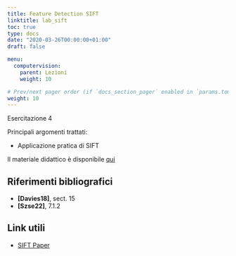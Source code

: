 ```yaml
---
title: Feature Detection SIFT
linktitle: lab_sift
toc: true
type: docs
date: "2020-03-26T00:00:00+01:00"
draft: false

menu:
  computervision:
    parent: Lezioni
    weight: 10

# Prev/next pager order (if `docs_section_pager` enabled in `params.toml`)
weight: 10
---
```


Esercitazione 4

Principali argomenti trattati:

- Applicazione pratica di SIFT

Il materiale didattico è disponibile [qui](https://github.com/gmanco/cv_notebooks/blob/master/labs_lecture/lab04)



## Riferimenti bibliografici

- **[Davies18]**, sect. 15
- **[Szse22]**, 7.1.2

## Link utili

- [SIFT Paper](http://www.cs.ubc.ca/~lowe/papers/ijcv04.pdf)

